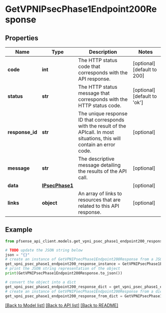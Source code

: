 # GetVPNIPsecPhase1Endpoint200Response


## Properties

Name | Type | Description | Notes
------------ | ------------- | ------------- | -------------
**code** | **int** | The HTTP status code that corresponds with the API response. | [optional] [default to 200]
**status** | **str** | The HTTP status message that corresponds with the HTTP status code. | [optional] [default to 'ok']
**response_id** | **str** | The unique response ID that corresponds with the result of the APIcall. In most situations, this will contain an error code. | [optional] 
**message** | **str** | The descriptive message detailing the results of the API call. | [optional] 
**data** | [**IPsecPhase1**](IPsecPhase1.md) |  | [optional] 
**links** | **object** | An array of links to resources that are related to this API response. | [optional] 

## Example

```python
from pfsense_api_client.models.get_vpni_psec_phase1_endpoint200_response import GetVPNIPsecPhase1Endpoint200Response

# TODO update the JSON string below
json = "{}"
# create an instance of GetVPNIPsecPhase1Endpoint200Response from a JSON string
get_vpni_psec_phase1_endpoint200_response_instance = GetVPNIPsecPhase1Endpoint200Response.from_json(json)
# print the JSON string representation of the object
print(GetVPNIPsecPhase1Endpoint200Response.to_json())

# convert the object into a dict
get_vpni_psec_phase1_endpoint200_response_dict = get_vpni_psec_phase1_endpoint200_response_instance.to_dict()
# create an instance of GetVPNIPsecPhase1Endpoint200Response from a dict
get_vpni_psec_phase1_endpoint200_response_from_dict = GetVPNIPsecPhase1Endpoint200Response.from_dict(get_vpni_psec_phase1_endpoint200_response_dict)
```
[[Back to Model list]](../README.md#documentation-for-models) [[Back to API list]](../README.md#documentation-for-api-endpoints) [[Back to README]](../README.md)


